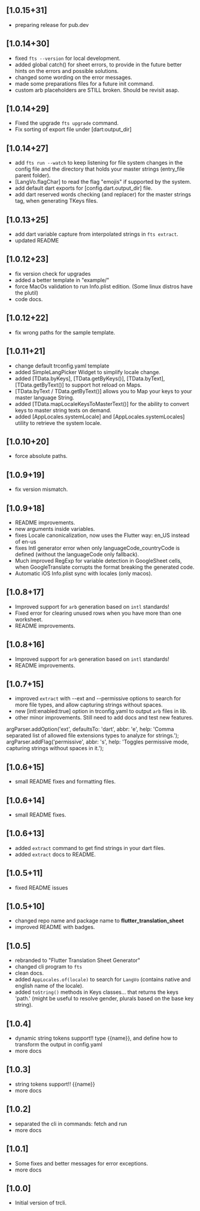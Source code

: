 ## [1.0.15+31]
- preparing release for pub.dev

## [1.0.14+30]
- fixed `fts --version` for local development.
- added global catch() for sheet errors, to provide in the future better hints on the errors and possible solutions.
- changed some wording on the error messages.
- made some preparations files for a future init command.
- custom arb placeholders are STILL broken. Should be revisit asap.

## [1.0.14+29]
- Fixed the upgrade `fts upgrade` command.
- Fix sorting of export file under [dart:output_dir]

## [1.0.14+27]

- add `fts run --watch` to keep listening for file system changes in the config file and the directory that holds your master strings (entry_file parent folder).
- [LangVo.flagChar] to read the flag "emojis" if supported by the system.
- add default dart exports for [config.dart.output_dir] file.
- add dart reserved words checking (and replacer) for the master strings tag, when generating TKeys files.

## [1.0.13+25]

- add dart variable capture from interpolated strings in `fts extract`.
- updated README

## [1.0.12+23]

- fix version check for upgrades
- added a better template in "example/"
- force MacOs validation to run Info.plist edition. (Some linux distros have the plutil)
- code docs.

## [1.0.12+22]

- fix wrong paths for the sample template.

## [1.0.11+21]

- change default trconfig.yaml template
- added SimpleLangPicker Widget to simplify locale change.
- added [TData.byKeys], [TData.getByKeys()], [TData.byText], [TData.getByText()] to support hot reload on Maps.
- [TData.byText / TData.getByText()] allows you to Map your keys to your master language String.
- added [TData.mapLocaleKeysToMasterText()] for the ability to convert keys to master string texts on demand.
- added [AppLocales.systemLocale] and [AppLocales.systemLocales] utility to retrieve the system locale.

## [1.0.10+20]

- force absolute paths.

## [1.0.9+19]

- fix version mismatch.

## [1.0.9+18]

- README improvements.
- new arguments inside variables.
- fixes Locale canonicalization, now uses the Flutter way: en_US instead of en-us
- fixes Intl generator error when only languageCode_countryCode is defined (without the languageCode only fallback).
- Much improved RegExp for variable detection in GoogleSheet cells, when GoogleTranslate corrupts the format breaking the generated code.
- Automatic iOS Info.plist sync with locales (only macos).

## [1.0.8+17]

- Improved support for `arb` generation based on `intl` standards!
- Fixed error for clearing unused rows when you have more than one worksheet.
- README improvements.

## [1.0.8+16]

- Improved support for `arb` generation based on `intl` standards!
- README improvements.

## [1.0.7+15]

- improved `extract` with --ext and --permissive options to search for more file types, and allow capturing strings without spaces.
- new [intl:enabled:true] option in trconfig.yaml to output `arb` files in lib.
- other minor improvements. Still need to add docs and test new features.

argParser.addOption('ext', defaultsTo: 'dart', abbr: 'e', help: 'Comma separated list of allowed file extensions types to analyze for strings.');
argParser.addFlag('permissive', abbr: 's', help: 'Toggles permissive mode, capturing strings without spaces in it.');

## [1.0.6+15]

- small README fixes and formatting files.

## [1.0.6+14]

- small README fixes.

## [1.0.6+13]

- added `extract` command to get find strings in your dart files.
- added `extract` docs to README.

## [1.0.5+11]

- fixed README issues

## [1.0.5+10]

- changed repo name and package name to **flutter_translation_sheet**
- improved README with badges.

## [1.0.5]

- rebranded to "Flutter Translation Sheet Generator"
- changed cli program to `fts`
- clean docs.
- added `AppLocales.of(locale)` to search for `LangVo` (contains native and english name of the locale).
- added `toString()` methods in Keys classes... that returns the keys 'path.' (might be useful to resolve gender, plurals based on the base key string).

## [1.0.4]

- dynamic string tokens support!! type {{name}},
  and define how to transform the output in config.yaml
- more docs

## [1.0.3]

- string tokens support!! {{name}}
- more docs

## [1.0.2]

- separated the cli in commands: fetch and run
- more docs

## [1.0.1]

- Some fixes and better messages for error exceptions.
- more docs

## [1.0.0]

- Initial version of trcli.

